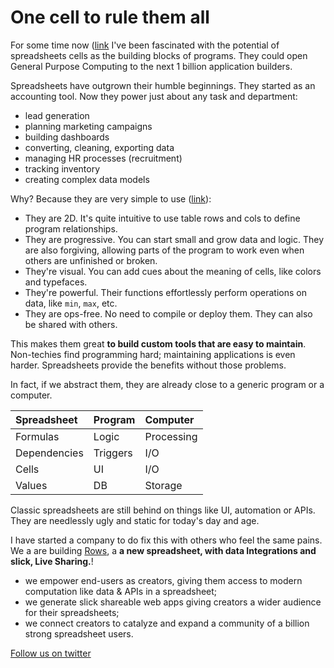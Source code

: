 # One cell to rule them all

For some time now ([link](https://web.archive.org/web/20141221112029/http://www.patife.com/) I've been fascinated with the potential of spreadsheets cells as the building blocks of programs. They could open General Purpose Computing to the next 1 billion application builders.

Spreadsheets have outgrown their humble beginnings. They started as an accounting tool. Now they power just about any task and department:

* lead generation
* planning marketing campaigns
* building dashboards
* converting, cleaning, exporting data
* managing HR processes (recruitment)
* tracking inventory
* creating complex data models

Why? Because they are very simple to use ([link](https://en.m.wikipedia.org/wiki/Spreadsheet)):

* They are 2D. It's quite intuitive to use table rows and cols to define program relationships. 
* They are progressive. You can start small and grow data and logic. They are also forgiving, allowing parts of the program to work even when others are unfinished or broken.
* They're visual. You can add cues about the meaning of cells, like colors and typefaces.
* They're powerful. Their functions effortlessly perform operations on data, like `min`, `max`, etc.
* They are ops-free. No need to compile or deploy them. They can also be shared with others.

This makes them great **to build custom tools that are easy to maintain**. Non-techies find programming hard; maintaining applications is even harder. Spreadsheets provide the benefits without those problems.

In fact, if we abstract them, they are already close to a generic program or a computer.

| Spreadsheet   | Program  | Computer    |
| :------------ | :------- | :---------- |
| Formulas      | Logic    | Processing  |
| Dependencies  | Triggers | I/O         |
| Cells         | UI       | I/O         |
| Values        | DB       | Storage     |

Classic spreadsheets are still behind on things like UI, automation or APIs. They are needlessly ugly and static for today's day and age. 

I have started a company to do fix this with others who feel the same pains. We a are building [Rows](http://rows.com), a **a new spreadsheet, with data Integrations and slick, Live Sharing.**!

* we empower end-users as creators, giving them access to modern computation like data & APIs in a spreadsheet;
* we generate slick shareable web apps giving creators a wider audience for their spreadsheets;
* we connect creators to catalyze and expand a community of a billion strong spreadsheet users.

[Follow us on twitter](https://twitter.com/rowsHQ)
